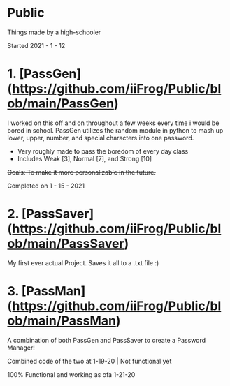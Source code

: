 # Public
Things made by a high-schooler

Started 2021 - 1 - 12

# 1. [PassGen] (https://github.com/iiFrog/Public/blob/main/PassGen) 
I worked on this off and on throughout a few weeks every time i would be bored in school. 
PassGen utilizes the random module in python to mash up lower, upper, number, and special characters into one password.
- Very roughly made to pass the boredom of every day class
- Includes Weak [3], Normal [7], and Strong [10]

~~Goals: To make it more personalizable in the future.~~

Completed on 1 - 15 - 2021
# 2. [PassSaver] (https://github.com/iiFrog/Public/blob/main/PassSaver)

My first ever actual Project. Saves it all to a .txt file :)

# 3. [PassMan] (https://github.com/iiFrog/Public/blob/main/PassMan)
A combination of both PassGen and PassSaver to create a Password Manager!

Combined code of the two at 1-19-20 | Not functional yet

100% Functional and working as ofa 1-21-20
